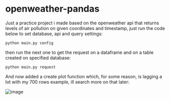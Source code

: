 # openweather-pandas
Just a practice project i made based on the openweather api that returns levels of air pollution on given coordinates and timestamp, just run the code below to set database, api and query settings:
```
python main.py config
```
then run the next one to get the request on a dataframe and on a table created on specified database:
```
python main.py request
```
And now added a create plot function which, for some reason, is lagging a lot with my 700 rows example, ill search more on that later:

![image](https://user-images.githubusercontent.com/86506395/179626924-0c03b24f-7366-4b8c-8612-b3f5fe3c368b.png)
